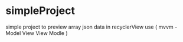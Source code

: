 # simpleProject
simple project to preview array json data in recyclerView use ( mvvm -Model View View Modle )
